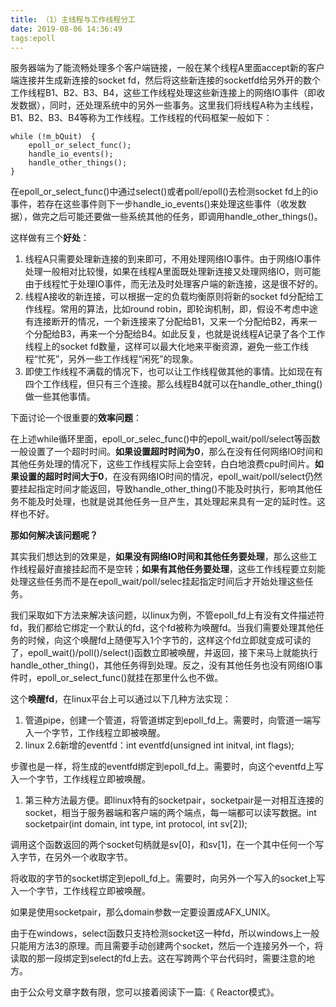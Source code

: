 ```yaml
---
title: （1）主线程与工作线程分工
date: 2019-08-06 14:36:49
tags:epoll
---
```


服务器端为了能流畅处理多个客户端链接，一般在某个线程A里面accept新的客户端连接并生成新连接的socket fd，然后将这些新连接的socketfd给另外开的数个工作线程B1、B2、B3、B4，这些工作线程处理这些新连接上的网络IO事件（即收发数据），同时，还处理系统中的另外一些事务。这里我们将线程A称为主线程，B1、B2、B3、B4等称为工作线程。工作线程的代码框架一般如下：

```
while (!m_bQuit)  {  
    epoll_or_select_func(); 
    handle_io_events();  
    handle_other_things();  
} 
```

在epoll_or_select_func()中通过select()或者poll/epoll()去检测socket fd上的io事件，若存在这些事件则下一步handle_io_events()来处理这些事件（收发数据），做完之后可能还要做一些系统其他的任务，即调用handle_other_things()。

这样做有三个**好处**：

1. 线程A只需要处理新连接的到来即可，不用处理网络IO事件。由于网络IO事件处理一般相对比较慢，如果在线程A里面既处理新连接又处理网络IO，则可能由于线程忙于处理IO事件，而无法及时处理客户端的新连接，这是很不好的。
2. 线程A接收的新连接，可以根据一定的负载均衡原则将新的socket fd分配给工作线程。常用的算法，比如round robin，即轮询机制，即，假设不考虑中途有连接断开的情况，一个新连接来了分配给B1，又来一个分配给B2，再来一个分配给B3，再来一个分配给B4。如此反复，也就是说线程A记录了各个工作线程上的socket fd数量，这样可以最大化地来平衡资源，避免一些工作线程“忙死”，另外一些工作线程“闲死”的现象。
3. 即使工作线程不满载的情况下，也可以让工作线程做其他的事情。比如现在有四个工作线程，但只有三个连接。那么线程B4就可以在handle_other_thing()做一些其他事情。

下面讨论一个很重要的**效率问题**：

在上述while循环里面，epoll_or_selec_func()中的epoll_wait/poll/select等函数一般设置了一个超时时间。**如果设置超时时间为0**，那么在没有任何网络IO时间和其他任务处理的情况下，这些工作线程实际上会空转，白白地浪费cpu时间片。**如果设置的超时时间大于0**，在没有网络IO时间的情况，epoll_wait/poll/select仍然要挂起指定时间才能返回，导致handle_other_thing()不能及时执行，影响其他任务不能及时处理，也就是说其他任务一旦产生，其处理起来具有一定的延时性。这样也不好。

**那如何解决该问题呢？**

其实我们想达到的效果是，**如果没有网络IO时间和其他任务要处理**，那么这些工作线程最好直接挂起而不是空转；**如果有其他任务要处理**，这些工作线程要立刻能处理这些任务而不是在epoll_wait/poll/selec挂起指定时间后才开始处理这些任务。

我们采取如下方法来解决该问题，以linux为例，不管epoll_fd上有没有文件描述符fd，我们都给它绑定一个默认的fd，这个fd被称为唤醒fd。当我们需要处理其他任务的时候，向这个唤醒fd上随便写入1个字节的，这样这个fd立即就变成可读的了，epoll_wait()/poll()/select()函数立即被唤醒，并返回，接下来马上就能执行handle_other_thing()，其他任务得到处理。反之，没有其他任务也没有网络IO事件时，epoll_or_select_func()就挂在那里什么也不做。

这个**唤醒fd**，在linux平台上可以通过以下几种方法实现：

1. 管道pipe，创建一个管道，将管道绑定到epoll_fd上。需要时，向管道一端写入一个字节，工作线程立即被唤醒。
2. linux 2.6新增的eventfd：int eventfd(unsigned int initval, int flags); 

步骤也是一样，将生成的eventfd绑定到epoll_fd上。需要时，向这个eventfd上写入一个字节，工作线程立即被唤醒。

1. 第三种方法最方便。即linux特有的socketpair，socketpair是一对相互连接的socket，相当于服务器端和客户端的两个端点，每一端都可以读写数据。int socketpair(int domain, int type, int protocol, int sv[2]);

调用这个函数返回的两个socket句柄就是sv[0]，和sv[1]，在一个其中任何一个写入字节，在另外一个收取字节。

将收取的字节的socket绑定到epoll_fd上。需要时，向另外一个写入的socket上写入一个字节，工作线程立即被唤醒。

如果是使用socketpair，那么domain参数一定要设置成AFX_UNIX。

由于在windows，select函数只支持检测socket这一种fd，所以windows上一般只能用方法3的原理。而且需要手动创建两个socket，然后一个连接另外一个，将读取的那一段绑定到select的fd上去。这在写跨两个平台代码时，需要注意的地方。

由于公众号文章字数有限，您可以接着阅读下一篇:《 Reactor模式》。